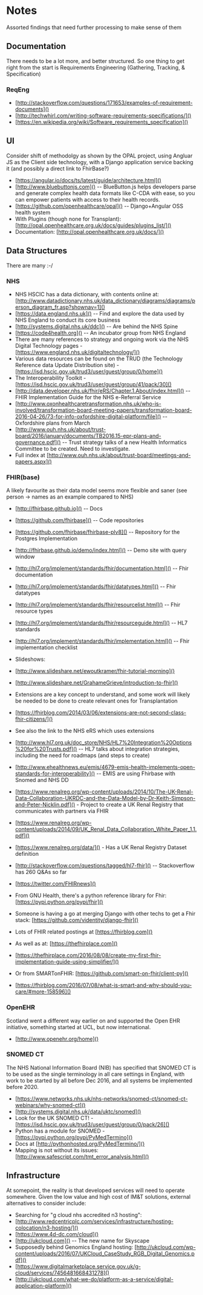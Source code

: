 # Notes

Assorted findings that need further processing to make sense of them

## Documentation
There needs to be a lot more, and better structured. So one thing to get right from the start is Requirements Engineering (Gathering, Tracking, & Specification)

### ReqEng
* [http://stackoverflow.com/questions/171653/examples-of-requirement-documents]()
* [http://techwhirl.com/writing-software-requirements-specifications/]()
* [https://en.wikipedia.org/wiki/Software_requirements_specification]()

## UI

Consider shift of methodolgy as shown by the OPAL project, using Angluar JS as the Client side technology, with a Django application service backing it (and possibly a direct link to FhirBase?)

* [https://angular.io/docs/ts/latest/guide/architecture.html]()
* [http://www.bluebuttonjs.com]() -- BlueButton.js helps developers parse and generate complex health data formats like C-CDA with ease, so you can empower patients with access to their health records.
* [https://github.com/openhealthcare/opal]() -- Django+Angular OSS health system
 * With Plugins (though none for Transplant): [http://opal.openhealthcare.org.uk/docs/guides/plugins_list/]()
 * Documentation: [http://opal.openhealthcare.org.uk/docs/]()


## Data Structures

There are many :-/

### NHS

* NHS HSCIC has a data dictionary, with contents online at: [http://www.datadictionary.nhs.uk/data_dictionary/diagrams/diagrams/person_diagram_fr.asp?shownav=1]()
* [https://data.england.nhs.uk]() -- Find and explore the data used by NHS England to conduct its core business
* [http://systems.digital.nhs.uk/ddc]() -- Are behind the NHS Spine
* [https://code4health.org]() -- An incubator group from NHS England
* There are many references to strategy and ongoing work via the NHS Digital Technology pages - [https://www.england.nhs.uk/digitaltechnology/]()
* Various data resources can be found on the TRUD (the Technology Reference data Update Distribution site) - [https://isd.hscic.gov.uk/trud3/user/guest/group/0/home]()
 * The Interoperability Toolkit - [https://isd.hscic.gov.uk/trud3/user/guest/group/41/pack/30]()
* [http://data.developer.nhs.uk/fhir/eRS/Chapter.1.About/index.html]() -- FHIR Implementation Guide for the NHS e-Referral Service
* [http://www.oxonhealthcaretransformation.nhs.uk/who-is-involved/transformation-board-meeting-papers/transformation-board-2016-04-26/73-for-info-oxfordshire-digital-platform/file]() -- Oxfordshire plans from March
* [http://www.ouh.nhs.uk/about/trust-board/2016/january/documents/TB2016.15-epr-plans-and-governance.pdf]() -- Trust strategy talks of a new Health Informatics Committee to be created. Need to investigate.
 * Full index at [http://www.ouh.nhs.uk/about/trust-board/meetings-and-papers.aspx]()


### FHIR(base)

A likely favourite as their data model seems more flexible and saner (see person -> names as an example compared to NHS)

* [http://fhirbase.github.io]() -- Docs
* [https://github.com/fhirbase]() -- Code repositories
* [https://github.com/fhirbase/fhirbase-plv8]() -- Repository for the Postgres Implementation
* [http://fhirbase.github.io/demo/index.html]() -- Demo site with query window


* [http://hl7.org/implement/standards/fhir/documentation.html]() -- Fhir documentation
* [http://hl7.org/implement/standards/fhir/datatypes.html]() -- Fhir datatypes
* [http://hl7.org/implement/standards/fhir/resourcelist.html]() -- Fhir resource types
* [http://hl7.org/implement/standards/fhir/resourceguide.html]() -- HL7 standards
* [http://hl7.org/implement/standards/fhir/implementation.html]() -- Fhir implementation checklist


* Slideshows:
 * [http://www.slideshare.net/ewoutkramer/fhir-tutorial-morning]()
 * [http://www.slideshare.net/GrahameGrieve/introduction-to-fhir]()

* Extensions are a key concept to understand, and some work will likely be needed to be done to create relevant ones for Transplantation
 * [https://fhirblog.com/2014/03/06/extensions-are-not-second-class-fhir-citizens/]()
 * See also the link to the NHS eRS which uses extensions 

* [http://www.hl7.org.uk/doc_store/NHS/HL7%20Integration%20Options%20for%20Trusts.pdf]() -- HL7 talks about integration strategies, including the need for roadmaps (and steps to create)

* [http://www.ehealthnews.eu/emis/4679-emis-health-implements-open-standards-for-interoperability]() -- EMIS are using Fhirbase with Snomed and NHS DD

* [https://www.renalreg.org/wp-content/uploads/2014/10/The-UK-Renal-Data-Collaboration-UKRDC-and-the-Data-Model-by-Dr-Keith-Simpson-and-Peter-Nicklin.pdf]() - Project to create a UK Renal Registry that communicates with partners via FHIR
 * [https://www.renalreg.org/wp-content/uploads/2014/09/UK_Renal_Data_Collaboration_White_Paper_1.1.pdf]()
 * [https://www.renalreg.org/data/]() - Has a UK Renal Registry Dataset definition

* [http://stackoverflow.com/questions/tagged/hl7-fhir]() -- Stackoverflow has 260 Q&As so far

* [https://twitter.com/FHIRnews]()

* From GNU Health, there's a python reference library for Fhir: [https://pypi.python.org/pypi/fhir]()

* Someone is having a go at merging Django with other techs to get a Fhir stack: [https://github.com/videntity/django-fhir]()

* Lots of FHIR related postings at [https://fhirblog.com]()
* As well as at: [https://thefhirplace.com]()
 * [https://thefhirplace.com/2016/08/08/create-my-first-fhir-implementation-guide-using-simplifier/]() 

* Or from SMARTonFHIR: [https://github.com/smart-on-fhir/client-py]()
 * [https://fhirblog.com/2016/07/08/what-is-smart-and-why-should-you-care/#more-158596]()

### OpenEHR

Scotland went a different way earlier on and supported the Open EHR initiative, something started at UCL, but now international. 

* [http://www.openehr.org/home]()

### SNOMED CT
The NHS National Information Board (NIB) has specified that SNOMED CT is to be used as the single terminology in all care settings in England, with work to be started by all before Dec 2016, and all systems be implemented before 2020.

* [https://www.networks.nhs.uk/nhs-networks/snomed-ct/snomed-ct-webinars/why-snomed-ct]()
* [http://systems.digital.nhs.uk/data/uktc/snomed]()
* Look for the UK SNOMED CT! - [https://isd.hscic.gov.uk/trud3/user/guest/group/0/pack/26]()
* Python has a module for SNOMED - [https://pypi.python.org/pypi/PyMedTermino]()
 * Docs at [http://pythonhosted.org/PyMedTermino/]()
* Mapping is not without its issues: [http://www.safescript.com/tmt_error_analysis.html]()


## Infrastructure

At somepoint, the reality is that developed services will need to operate somewhere. Given the low value and high cost of IM&T solutions, external alternatives to consider include:

* Searching for "g cloud nhs accredited n3 hosting":
* [http://www.redcentricplc.com/services/infrastructure/hosting-colocation/n3-hosting/]()
* [https://www.4d-dc.com/cloud]()
* [http://ukcloud.com]() -- The new name for Skyscape
 * Supposedly behind Genomics England hosting: [http://ukcloud.com/wp-content/uploads/2016/07/UKCloud_CaseStudy_RGB_Digital_Genomics.pdf]()
 * [https://www.digitalmarketplace.service.gov.uk/g-cloud/services/7456481668431278]()
 * [http://ukcloud.com/what-we-do/platform-as-a-service/digital-application-platform]()